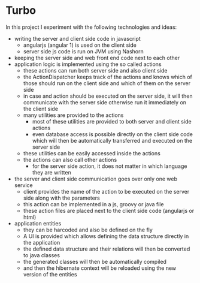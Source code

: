 

# Turbo

In this project I experiment with the following technologies and ideas:
- writing the server and client side code in javascript
  - angularjs (angular 1) is used on the client side 
  - server side js code is run on JVM using Nashorn
- keeping the server side and web front end code next to each other
- application logic is implemented using the so called actions
  - these actions can run both server side and also client side
  - the ActionDispatcher keeps track of the actions and knows which of those should run on the client side and which of them on the server side
  - in case and action should be executed on the server side, it will then communicate with the server side otherwise run it immediately on the client side
  - many utilities are provided to the actions 
    - most of these utilities are provided to both server and client side actions
    - even database access is possible directly on the client side code which will then be automatically transferred and executed on the server side
  - these utilities can be easily accessed inside the actions
  - the actions can also call other actions
    - for the server side action, it does not matter in which language they are written
- the server and client side communication goes over only one web service
  - client provides the name of the action to be executed on the server side along with the parameters
  - this action can be implemented in a js, groovy or java file
  - these action files are placed next to the client side code (angularjs or html)
- application entities
  - they can be harcoded and also be defined on the fly
  - A UI is provided which allows defining the data structure directly in the application
  - the defined data structure and their relations will then be converted to java classes
  - the generated classes will then be automatically compiled
  - and then the hibernate context will be reloaded using the new version of the entities

